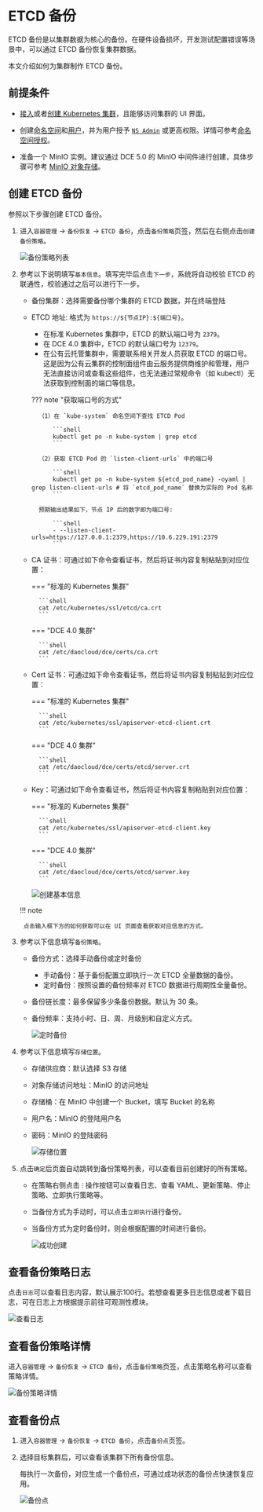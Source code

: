 # ETCD 备份

ETCD 备份是以集群数据为核心的备份。在硬件设备损坏，开发测试配置错误等场景中，可以通过 ETCD 备份恢复集群数据。

本文介绍如何为集群制作 ETCD 备份。

## 前提条件

- [接入](../clusters/integrate-cluster.md)或者[创建 Kubernetes 集群](../clusters/create-cluster.md)，且能够访问集群的 UI 界面。

- 创建[命名空间](../namespaces/createns.md)和[用户](../../../ghippo/user-guide/access-control/user.md)，并为用户授予 [`NS Admin`](../permissions/permission-brief.md#ns-admin) 或更高权限。详情可参考[命名空间授权](../permissions/cluster-ns-auth.md)。

- 准备一个 MinIO 实例。建议通过 DCE 5.0 的 MinIO 中间件进行创建，具体步骤可参考 [MinIO 对象存储](../../../middleware/minio/user-guide/create.md)。

## 创建 ETCD 备份

参照以下步骤创建 ETCD 备份。

1. 进入`容器管理` -> `备份恢复` -> `ETCD 备份`，点击`备份策略`页签，然后在右侧点击`创建备份策略`。

    ![备份策略列表](https://docs.daocloud.io/daocloud-docs-images/docs/kpanda/images/etcd01.png)

2. 参考以下说明填写`基本信息`。填写完毕后点击`下一步`，系统将自动校验 ETCD 的联通性，校验通过之后可以进行下一步。

    - 备份集群：选择需要备份哪个集群的 ETCD 数据，并在终端登陆
    - ETCD 地址: 格式为 `https://${节点IP}:${端口号}`。
 
        - 在标准 Kubernetes 集群中，ETCD 的默认端口号为 `2379`。
        - 在 DCE 4.0 集群中，ETCD 的默认端口号为 `12379`。
        - 在公有云托管集群中，需要联系相关开发人员获取 ETCD 的端口号。这是因为公有云集群的控制面组件由云服务提供商维护和管理，用户无法直接访问或查看这些组件，也无法通过常规命令（如 kubectl）无法获取到控制面的端口等信息。

        ??? note "获取端口号的方式"

            （1）在 `kube-system` 命名空间下查找 ETCD Pod

                ```shell
                kubectl get po -n kube-system | grep etcd
                ```

            （2）获取 ETCD Pod 的 `listen-client-urls` 中的端口号

                ```shell
                kubectl get po -n kube-system ${etcd_pod_name} -oyaml | grep listen-client-urls # 将 `etcd_pod_name` 替换为实际的 Pod 名称
                ```
            
            预期输出结果如下，节点 IP 后的数字即为端口号:

                ```shell
                - --listen-client-urls=https://127.0.0.1:2379,https://10.6.229.191:2379
                ```

    - CA 证书：可通过如下命令查看证书，然后将证书内容复制粘贴到对应位置：

        === "标准的 Kubernetes 集群"
        
            ```shell
            cat /etc/kubernetes/ssl/etcd/ca.crt
            ```

        === "DCE 4.0 集群"
        
            ```shell
            cat /etc/daocloud/dce/certs/ca.crt
            ```

    - Cert 证书：可通过如下命令查看证书，然后将证书内容复制粘贴到对应位置：

        === "标准的 Kubernetes 集群"
        
            ```shell
            cat /etc/kubernetes/ssl/apiserver-etcd-client.crt
            ```

        === "DCE 4.0 集群"
        
            ```shell
            cat /etc/daocloud/dce/certs/etcd/server.crt
            ```

    - Key：可通过如下命令查看证书，然后将证书内容复制粘贴到对应位置：

        === "标准的 Kubernetes 集群"
        
            ```shell
            cat /etc/kubernetes/ssl/apiserver-etcd-client.key
            ```

        === "DCE 4.0 集群"
        
            ```shell
            cat /etc/daocloud/dce/certs/etcd/server.key
            ```

        ![创建基本信息](https://docs.daocloud.io/daocloud-docs-images/docs/zh/docs/kpanda/images/etcd-get01.png)

    !!! note

        点击输入框下方的如何获取可以在 UI 页面查看获取对应信息的方式。

3. 参考以下信息填写`备份策略`。

    - 备份方式：选择手动备份或定时备份
    
        - 手动备份：基于备份配置立即执行一次 ETCD 全量数据的备份。
        - 定时备份：按照设置的备份频率对 ETCD 数据进行周期性全量备份。
    
    - 备份链长度：最多保留多少条备份数据。默认为 30 条。
    - 备份频率：支持小时、日、周、月级别和自定义方式。

        ![定时备份](https://docs.daocloud.io/daocloud-docs-images/docs/kpanda/images/etcd04.png)

4. 参考以下信息填写`存储位置`。
   
    - 存储供应商：默认选择 S3 存储
    - 对象存储访问地址：MinIO 的访问地址
    - 存储桶：在 MinIO 中创建一个 Bucket，填写 Bucket 的名称
    - 用户名：MinIO 的登陆用户名
    - 密码：MinIO 的登陆密码

        ![存储位置](https://docs.daocloud.io/daocloud-docs-images/docs/kpanda/images/etcd05.png)

5. 点击`确定`后页面自动跳转到备份策略列表，可以查看目前创建好的所有策略。

    - 在策略右侧点击 `ⵗ` 操作按钮可以查看日志、查看 YAML、更新策略、停止策略、立即执行策略等。
    - 当备份方式为手动时，可以点击`立即执行`进行备份。
    - 当备份方式为定时备份时，则会根据配置的时间进行备份。

        ![成功创建](https://docs.daocloud.io/daocloud-docs-images/docs/kpanda/images/etcd07.png)

## 查看备份策略日志

点击`日志`可以查看日志内容，默认展示100行。若想查看更多日志信息或者下载日志，可在日志上方根据提示前往可观测性模块。

![查看日志](https://docs.daocloud.io/daocloud-docs-images/docs/kpanda/images/etcd06.png)

## 查看备份策略详情

进入`容器管理` -> `备份恢复` -> `ETCD 备份`，点击`备份策略`页签，点击策略名称可以查看策略详情。

![备份策略详情](https://docs.daocloud.io/daocloud-docs-images/docs/kpanda/images/etcd09.png)

## 查看备份点

1. 进入`容器管理` -> `备份恢复` -> `ETCD 备份`，点击`备份点`页签。
2. 选择目标集群后，可以查看该集群下所有备份信息。

    每执行一次备份，对应生成一个备份点，可通过成功状态的备份点快速恢复应用。

    ![备份点](https://docs.daocloud.io/daocloud-docs-images/docs/kpanda/images/etcd08.png)
